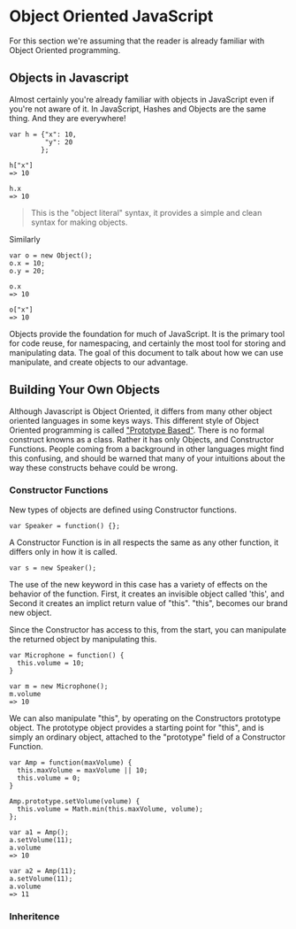 # Object Oriented JavaScript #

For this section we're assuming that the reader is already familiar with Object
Oriented programming.

## Objects in Javascript ##

Almost certainly you're already familiar with objects in JavaScript even if
you're not aware of it. In JavaScript, Hashes and Objects are the same thing.
And they are everywhere!

    var h = {"x": 10,
             "y": 20
            };

    h["x"]
    => 10

    h.x
    => 10

> This is the "object literal" syntax, it provides a simple and clean syntax
> for making objects.

Similarly

    var o = new Object();
    o.x = 10;
    o.y = 20;

    o.x
    => 10

    o["x"]
    => 10

Objects provide the foundation for much of JavaScript. It is the primary tool
for code reuse, for namespacing, and certainly the most tool for storing and
manipulating data. The goal of this document to talk about how we can use
manipulate, and create objects to our advantage.

## Building Your Own Objects ##

Although Javascript is Object Oriented, it differs from many other object
oriented languages in some keys ways. This different style of Object Oriented
programming is called ["Prototype Based"](http://en.wikipedia.org/wiki/Prototype-based_programming).
There is no formal construct knowns as a class. Rather it has only Objects, and
Constructor Functions. People coming from a background in other languages might
find this confusing, and should be warned that many of your intuitions about
the way these constructs behave could be wrong.

### Constructor Functions ###

New types of objects are defined using Constructor functions.

    var Speaker = function() {};

A Constructor Function is in all respects the same as any other function, it
differs only in how it is called.

    var s = new Speaker();

The use of the new keyword in this case has a variety of effects on the
behavior of the function. First, it creates an invisible object called 'this',
and Second it creates an implict return value of "this". "this", becomes our
brand new object.

Since the Constructor has access to this, from the start, you can manipulate
the returned object by manipulating this.

    var Microphone = function() {
      this.volume = 10;
    }

    var m = new Microphone();
    m.volume
    => 10

We can also manipulate "this", by operating on the Constructors prototype
object. The prototype object provides a starting point for "this", and is
simply an ordinary object, attached to the "prototype" field of a Constructor
Function.

    var Amp = function(maxVolume) {
      this.maxVolume = maxVolume || 10;
      this.volume = 0;
    }

    Amp.prototype.setVolume(volume) {
      this.volume = Math.min(this.maxVolume, volume);
    };

    var a1 = Amp();
    a.setVolume(11);
    a.volume
    => 10

    var a2 = Amp(11);
    a.setVolume(11);
    a.volume
    => 11

### Inheritence ###
